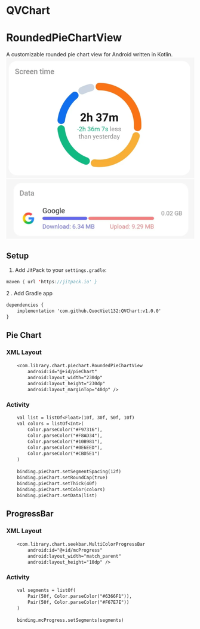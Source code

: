 # QVChart

# RoundedPieChartView

A customizable rounded pie chart view for Android written in Kotlin.
![PieChart](https://github.com/QuocViet132/QVChart/blob/master/pie_chart.webp?raw=true)
![ProgressBar](https://github.com/QuocViet132/QVChart/blob/master/progressbar.webp?raw=true)

## Setup

1. Add JitPack to your `settings.gradle`:

```kotlin
maven { url 'https://jitpack.io' }
```

2 . Add Gradle app
```
dependencies {
    implementation 'com.github.QuocViet132:QVChart:v1.0.0'
}
```

## Pie Chart
### XML Layout
```
    <com.library.chart.piechart.RoundedPieChartView
        android:id="@+id/pieChart"
        android:layout_width="230dp"
        android:layout_height="230dp"
        android:layout_marginTop="40dp" />
```

### Activity
```
    val list = listOf<Float>(10f, 30f, 50f, 10f)
    val colors = listOf<Int>(
        Color.parseColor("#F97316"),
        Color.parseColor("#F8AD34"),
        Color.parseColor("#10B981"),
        Color.parseColor("#0E6EED"),
        Color.parseColor("#CBD5E1")
    )

    binding.pieChart.setSegmentSpacing(12f)
    binding.pieChart.setRoundCap(true)
    binding.pieChart.setThick(40f)
    binding.pieChart.setColor(colors)
    binding.pieChart.setData(list)
```

## ProgressBar
### XML Layout
```
    <com.library.chart.seekbar.MultiColorProgressBar
        android:id="@+id/mcProgress"
        android:layout_width="match_parent"
        android:layout_height="10dp" />
```

### Activity
```
    val segments = listOf(
        Pair(50f, Color.parseColor("#6366F1")),
        Pair(50f, Color.parseColor("#F67E7E"))
    )

    binding.mcProgress.setSegments(segments)
```
